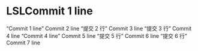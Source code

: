 # LSLCommit 1 line
“Commit 1 line”
Commit 2 line
“提交 2 行”
Commit 3 line
“提交 3 行”
Commit 4 line
“Commit 4 line”
Commit 5 line
“提交 5 行”
Commit 6 line
“提交 6 行”
Commit 7 line
